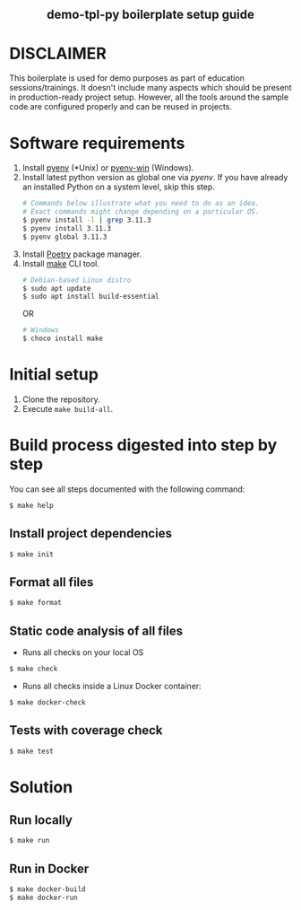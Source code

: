 <h2 align="center">demo-tpl-py boilerplate setup guide</h2>

# DISCLAIMER
This boilerplate is used for demo purposes as part of education sessions/trainings. It doesn't include many aspects which should be present in production-ready project setup. However, all the tools around the sample code are configured properly and can be reused in projects.
# Software requirements
1. Install [pyenv](https://github.com/pyenv/pyenv) (*Unix) or [pyenv-win](https://github.com/pyenv-win/pyenv-win) (Windows).
2. Install latest python version as global one via _pyenv_. If you have already an installed Python on a system level, skip this step.
   ```bash
   # Commands below illustrate what you need to do as an idea.
   # Exact commands might change depending on a particular OS.
   $ pyenv install -l | grep 3.11.3
   $ pyenv install 3.11.3
   $ pyenv global 3.11.3
   ```
3. Install [Poetry](https://python-poetry.org/docs/) package manager.
4. Install [make](https://www.gnu.org/software/make/) CLI tool.
   ```bash
   # Debian-based Linux distro
   $ sudo apt update
   $ sudo apt install build-essential
   ```
   OR
   ```powershell
   # Windows
   $ choco install make
   ```
# Initial setup
1. Clone the repository.
2. Execute ```make build-all```.
# Build process digested into step by step
You can see all steps documented with the following command:
```bash
$ make help
```
## Install project dependencies
```bash
$ make init
```
## Format all files
```bash
$ make format
```
## Static code analysis of all files
* Runs all checks on your local OS
```bash
$ make check
```
* Runs all checks inside a Linux Docker container:
```bash
$ make docker-check
```
## Tests with coverage check
```bash
$ make test
```
# Solution
## Run locally
```bash
$ make run
```
## Run in Docker
```bash
$ make docker-build
$ make docker-run
```
